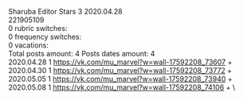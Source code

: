Sharuba	Editor Stars 3 2020.04.28\
221905109\
0 rubric switches:\
0 frequency switches:\
0 vacations:\
Total posts amount: 4	Posts dates amount: 4\
2020.04.28 1 https://vk.com/mu_marvel?w=wall-17592208_73607 + \
2020.04.30 1 https://vk.com/mu_marvel?w=wall-17592208_73772 + \
2020.05.05 1 https://vk.com/mu_marvel?w=wall-17592208_73940 + \
2020.05.08 1 https://vk.com/mu_marvel?w=wall-17592208_74106 + \
